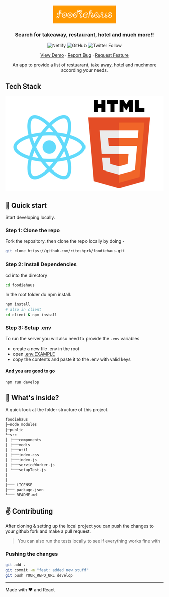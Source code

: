<br />
<p align="center">
  <a href="https://compassionate-panini-6e0d2c.netlify.app/">
    <img src="./src/media/logo.PNG" alt="foodiehaus Logo" width="200" height="57">
  </a>

  <h3 align="center">Search for takeaway, restaurant, hotel and much more!!</h3>

  <p align="center">
    <img alt="Netlify" src="https://api.netlify.com/api/v1/badges/d7d0ab19-482b-4fe5-b120-57198ede1b2c/deploy-status">
    <img alt="GitHub" src="https://img.shields.io/github/license/riteshprk/foodiehaus?style=plastic">
    <img alt="Twitter Follow" src="https://img.shields.io/twitter/follow/reach2ritesh?style=social"/>
  </p>

  <p align="center">
    <a href="https://compassionate-panini-6e0d2c.netlify.app/">View Demo</a>
    ·
    <a href="https://github.com/riteshprk/foodiehaus/issues">Report Bug</a>
    ·
    <a href="https://github.com/riteshprk/foodiehaus/issues">Request Feature</a>
  </p>
</p>

<p align="center">An app to provide a list of restuarant, take away, hotel and muchmore according your needs.</p>

## Tech Stack

<img alt="React HTML5" src="./src/media/stack.PNG">

## :rocket: Quick start

Start developing locally.

### Step 1: Clone the repo

Fork the repository. then clone the repo locally by doing -

```sh
git clone https://github.com/riteshprk/foodiehaus.git
```

### Step 2: Install Dependencies

cd into the directory

```sh
cd foodiehaus
```

In the root folder do npm install.

```sh
npm install
# also in client
cd client & npm install
```

### Step 3: Setup .env

To run the server you will also need to provide the `.env` variables

- create a new file .env in the root
- open [.env.EXAMPLE](./.env.EXAMPLE)
- copy the contents and paste it to the .env with valid keys

#### And you are good to go

```sh
npm run develop
```

## :open_file_folder: What's inside?

A quick look at the folder structure of this project.

    foodiehaus
    ├─node_modules
    ├─public
    └─src
    │ ├───components
    │ ├───medis
    │ ├───util
    │ ├───index.css
    │ ├───index.js
    │ ├───serviceWorker.js
    │ └───setupTest.js
    │
    │
    ├─── LICENSE
    ├─── package.json
    └─── README.md

## :v: Contributing

After cloning & setting up the local project you can push the changes to your github fork and make a pull request.

> You can also run the tests locally to see if everything works fine with

### Pushing the changes

```bash
git add .
git commit -m "feat: added new stuff"
git push YOUR_REPO_URL develop
```

---

Made with :heart: and React
